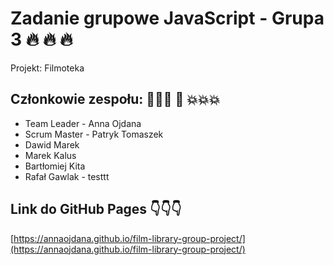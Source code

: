 # Zadanie grupowe JavaScript - Grupa 3 🔥 🔥 🔥

Projekt: Filmoteka

## Członkowie zespołu: 💪💪💪 🧨 💥💥💥

- Team Leader - Anna Ojdana
- Scrum Master - Patryk Tomaszek
- Dawid Marek
- Marek Kalus
- Bartłomiej Kita
- Rafał Gawlak - testtt

## Link do GitHub Pages 👇👇👇

[https://annaojdana.github.io/film-library-group-project/](https://annaojdana.github.io/film-library-group-project/)
